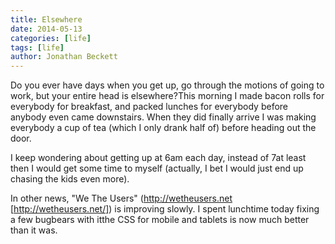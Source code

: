 ```yaml
---
title: Elsewhere
date: 2014-05-13
categories: [life]
tags: [life]
author: Jonathan Beckett
---
```


Do you ever have days when you get up, go through the motions of going to work, but your entire head is elsewhere?This morning I made bacon rolls for everybody for breakfast, and packed lunches for everybody before anybody even came downstairs. When they did finally arrive I was making everybody a cup of tea (which I only drank half of) before heading out the door.

I keep wondering about getting up at 6am each day, instead of 7at least then I would get some time to myself (actually, I bet I would just end up chasing the kids even more).

In other news, "We The Users" (http://wetheusers.net [http://wetheusers.net/]) is improving slowly. I spent lunchtime today fixing a few bugbears with itthe CSS for mobile and tablets is now much better than it was.